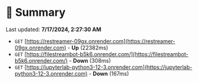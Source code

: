 # 📖 Summary
Last updated: **7/17/2024, 2:27:30 AM**

- `GET` [https://restreamer-09gx.onrender.com](https://restreamer-09gx.onrender.com) - **Up** (22382ms)
- `GET` [https://filestreambot-b5k6.onrender.com/](https://filestreambot-b5k6.onrender.com/) - **Down** (308ms)
- `GET` [https://jupyterlab-python3-12-3.onrender.com](https://jupyterlab-python3-12-3.onrender.com) - **Down** (167ms)
